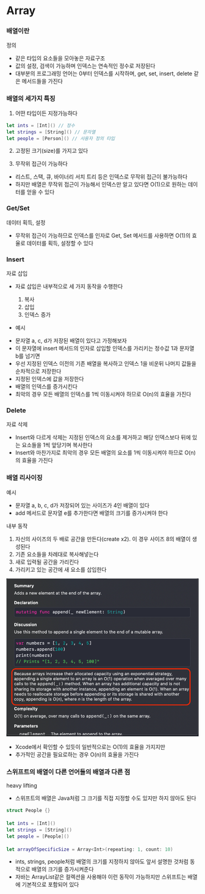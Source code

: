 # Array

### 배열이란

정의
* 같은 타입의 요소들을 모아놓은 자료구조
* 값의 설정, 검색이 가능하며 인덱스는 연속적인 정수로 저장된다
* 대부분의 프로그래밍 언어는 0부터 인덱스를 시작하며, get, set, insert, delete 같은 메서드들을 가진다

### 배열의 세가지 특징

1. 어떤 타입이든 지정가능하다

```swift
let ints = [Int]() // 정수
let strings = [String]() // 문자열
let people = [Person]() // 사용자 정의 타입
```

2. 고정된 크기(size)를 가지고 있다

3. 무작위 접근이 가능하다
* 리스트, 스택, 큐, 바이너리 서치 트리 등은 인덱스로 무작위 접근이 불가능하다
* 하지만 배열은 무작위 접근이 가능해서 인덱스만 알고 있다면 O(1)으로 원하는 데이터를 얻을 수 있다 

### Get/Set

데이터 획득, 설정
* 무작위 접근이 가능하므로 인덱스를 인자로 Get, Set 메서드를 사용하면 O(1)의 효율로 데이터를 획득, 설정할 수 있다

### Insert

자료 삽입
* 자료 삽입은 내부적으로 세 가지 동작을 수행한다
  1. 복사
  2. 삽입
  3. 인덱스 증가

* 예시
- 문자열 a, c, d가 저장된 배열이 있다고 가정해보자
- 이 문자열에 insert 메서드의 인자로 삽입할 인덱스를 가리키는 정수값 1과 문자열 b를 넘기면
- 우선 지정된 인덱스 이전의 기존 배열을 복사하고 인덱스 1을 비운뒤 나머지 값들을 순차적으로 저장한다
- 지정된 인덱스에 값을 저장한다
- 배열의 인덱스를 증가시킨다
- 최악의 경우 모든 배열의 인덱스를 1씩 이동시켜야 하므로 O(n)의 효율을 가진다

### Delete

자료 삭제
* Insert와 다르게 삭제는 지정된 인덱스의 요소를 제거하고 해당 인덱스보다 뒤에 있는 요소들을 1씩 앞당기며 복사한다
* Insert와 마찬가지로 최악의 경우 모든 배열의 요소를 1씩 이동시켜야 하므로 O(n)의 효율을 가진다

### 배열 리사이징

예시
* 문자열 a, b, c, d가 저장되어 있는 사이즈가 4인 배열이 있다
* add 메서드로 문자열 e를 추가한다면 배열의 크기를 증가시켜야 한다

내부 동작
1. 자신의 사이즈의 두 배로 공간을 만든다(create x2). 이 경우 사이즈 8의 배열이 생성된다
2. 기존 요소들을 차례대로 복사해넣는다
3. 새로 입력될 공간을 가리킨다
4. 가리키고 있는 공간에 새 요소를 삽입한다

![append](../img/ds/array/append.png)
* Xcode에서 확인할 수 있듯이 일반적으로는 O(1)의 효율을 가지지만
* 추가적인 공간을 필요로하는 경우 O(n)의 효율을 가진다

### 스위프트의 배열이 다른 언어들의 배열과 다른 점

heavy lifting
* 스위프트의 배열은 Java처럼 그 크기를 직접 지정할 수도 있지만 하지 않아도 된다

```swift
struct People {}

let ints = [Int]()
let strings = [String]()
let people = [People]()

let arrayOfSpecificSize = Array<Int>(repeating: 1, count: 10)
```
* ints, strings, people처럼 배열의 크기를 지정하지 않아도 앞서 설명한 것처럼 동적으로 배열의 크기를 증가시켜준다
* 자바는 ArrayList같은 컬렉션을 사용해야 이런 동작이 가능하지만 스위프트는 배열에 기본적으로 포함되어 있다